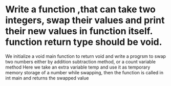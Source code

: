 # Write a function ,that can take two integers, swap their values and print their new values in function itself. function return type should be void.

We initialize a void main function to return void and write a progrsm to swap two numbers either by addition subtraction method, or a count variable method
Here we take an extra variable temp and use it as temporary memory storage of a number while swapping, then the function is called in int main and returns the swapped value
